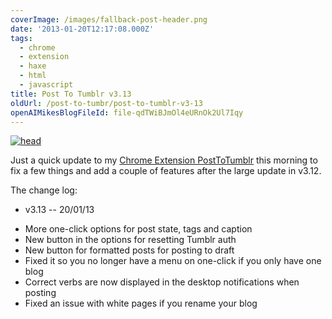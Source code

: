 ```yaml
---
coverImage: /images/fallback-post-header.png
date: '2013-01-20T12:17:08.000Z'
tags:
  - chrome
  - extension
  - haxe
  - html
  - javascript
title: Post To Tumblr v3.13
oldUrl: /post-to-tumbr/post-to-tumblr-v3-13
openAIMikesBlogFileId: file-qdTWiBJmOl4eURnOk2Ul7Iqy
---
```


[![head](/wp-content/uploads/2013/01/head2.png)](/posts/post-to-tumblr-v3-13/attachment/head-7/)

Just a quick update to my [Chrome Extension PostToTumblr](https://chrome.google.com/webstore/detail/post-to-tumblr/dbpicbbcpanckagpdjflgojlknomoiah?hl=en) this morning to fix a few things and add a couple of features after the large update in v3.12.

<!-- more -->

The change log:

- v3.13 -- 20/01/13

* More one-click options for post state, tags and caption
* New button in the options for resetting Tumblr auth
* New button for formatted posts for posting to draft
* Fixed it so you no longer have a menu on one-click if you only have one blog
* Correct verbs are now displayed in the desktop notifications when posting
* Fixed an issue with white pages if you rename your blog

